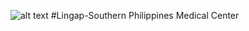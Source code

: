 ![alt text](https://user-images.githubusercontent.com/93513050/209300816-6cdf3d85-3f40-4c59-8662-a4ddeaea3f88.png "SPMC logo")
#Lingap-Southern Philippines Medical Center


